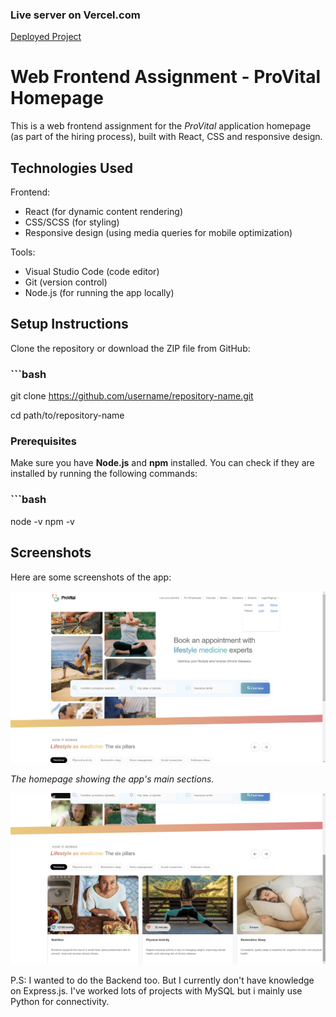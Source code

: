 ### Live server on Vercel.com

[Deployed Project](https://pro-vital-frontend-assignment.vercel.app/)


# Web Frontend Assignment - ProVital Homepage

This is a web frontend assignment for the *ProVital* application homepage (as part of the hiring process), built with React, CSS and responsive design.

## Technologies Used

Frontend:
  - React (for dynamic content rendering)
  - CSS/SCSS (for styling)
  - Responsive design (using media queries for mobile optimization)

Tools:
  - Visual Studio Code (code editor)
  - Git (version control)
  - Node.js (for running the app locally)

## Setup Instructions
Clone the repository or download the ZIP file from GitHub:
### ```bash
git clone https://github.com/username/repository-name.git

cd path/to/repository-name


### Prerequisites
Make sure you have **Node.js** and **npm** installed. You can check if they are installed by running the following commands:
### ```bash
node -v
npm -v


## Screenshots

Here are some screenshots of the app:

![Homepage Screenshot](public/assets/Screenshot1.png)

*The homepage showing the app's main sections.*

![Search Bar](public/assets/Screenshot2.png)

P.S: I wanted to do the Backend too. But I currently don't have knowledge on Express.js. I've worked lots of projects with MySQL but i mainly use Python for connectivity.
